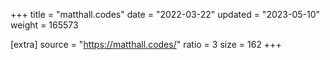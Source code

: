+++
title = "matthall.codes"
date = "2022-03-22"
updated = "2023-05-10"
weight = 165573

[extra]
source = "https://matthall.codes/"
ratio = 3
size = 162
+++
